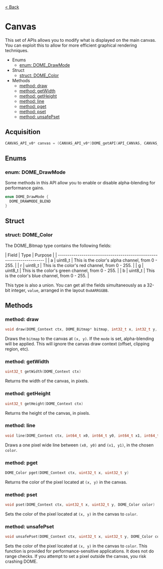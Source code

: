 [< Back](.)

Canvas
===============

This set of APIs allows you to modify what is displayed on the main canvas.
You can exploit this to allow for more efficient graphical rendering techniques.

* Enums
  - [enum: DOME_DrawMode](#enum-dome_drawmode)
* Struct
  - [struct: DOME_Color](#method-dome_color)
* Methods
  - [method: draw](#method-draw)
  - [method: getWidth](#method-getwidth)
  - [method: getHeight](#method-getHeight)
  - [method: line](#method-line)
  - [method: pget](#method-pget-1)
  - [method: pset](#method-pset-1)
  - [method: unsafePset](#method-unsafepset)

## Acquisition

```c
CANVAS_API_v0* canvas = (CANVAS_API_v0*)DOME_getAPI(API_CANVAS, CANVAS_API_VERSION);
```

## Enums
### enum: DOME_DrawMode

Some methods in this API allow you to enable or disable alpha-blending 
for performance gains.

```c
enum DOME_DrawMode {
  DOME_DRAWMODE_BLEND
}
```

## Struct
### struct: DOME_Color

The DOME_Bitmap type contains the following fields:

| Field  | Type        | Purpose                                          |
| ----------------------------------------------------------------------- |
|    a   | uint8_t     | This is the color's alpha channel, from 0 - 255. |
|    r   | uint8_t     | This is the color's red channel, from 0 - 255.   |
|    g   | uint8_t     | This is the color's green channel, from 0 - 255. |
|    b   | uint8_t     | This is the color's blue channel, from 0 - 255.  |

This type is also a union. You can get all the fields simultaneously as a 
32-bit integer, `value`, arranged in the layout `0xAARRGGBB`.

## Methods
### method: draw
```c
void draw(DOME_Context ctx, DOME_Bitmap* bitmap, int32_t x, int32_t y, DOME_DRAWODE mode)
```
Draws the `bitmap` to the canvas at `(x, y)`. If the `mode` is set, alpha-blending
will be applied. This will ignore the canvas draw context (offset, clipping region, etc).

### method: getWidth
```c
uint32_t getWidth(DOME_Context ctx)
```
Returns the width of the canvas, in pixels.

### method: getHeight
```c
uint32_t getHeight(DOME_Context ctx)
```
Returns the height of the canvas, in pixels.

### method: line
```c
void line(DOME_Context ctx, int64_t x0, int64_t y0, int64_t x1, int64_t y1, DOME_Color color);
```
Draws a one pixel wide line between `(x0, y0)` and `(x1, y1)`, in the chosen `color`.

### method: pget
```c
DOME_Color pget(DOME_Context ctx, uint32_t x, uint32_t y)
```
Returns the color of the pixel located at `(x, y)` in the canvas.

### method: pset
```c
void pset(DOME_Context ctx, uint32_t x, uint32_t y, DOME_Color color)
```
Sets the color of the pixel located at `(x, y)` in the canvas to `color`.

### method: unsafePset
```c
void unsafePset(DOME_Context ctx, uint32_t x, uint32_t y, DOME_Color color)
```
Sets the color of the pixel located at `(x, y)` in the canvas to `color`.
This function is provided for performance-sensitive applications.
It does not do range checks. If you attempt to set a pixel outside the canvas,
you risk crashing DOME.
